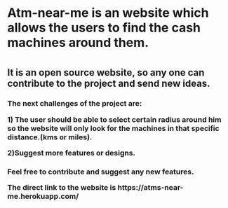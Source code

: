 <h1>Atm-near-me is an website which allows the users to find the cash machines around them.<h1>
<h2> It is an open source website, so any one can contribute to the project and send new ideas. <h3> 
<h3>The next challenges of the project are:
<p>1) The user should be able to select certain radius around him so the website will only look for the machines in that specific distance.(kms or miles).
<p>2)Suggest more features or designs. <h3>

<h3>
Feel free to contribute and suggest any new features.
<p>The direct link to the website is 
https://atms-near-me.herokuapp.com/
<h3>
